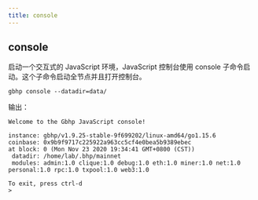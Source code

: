 ```yaml
---
title: console
---
```


## console

启动一个交互式的 JavaScript 环境，JavaScript 控制台使用 console 子命令启动。这个子命令启动全节点并且打开控制台。

```shell
gbhp console --datadir=data/
```

输出：

```
Welcome to the Gbhp JavaScript console!

instance: gbhp/v1.9.25-stable-9f699202/linux-amd64/go1.15.6
coinbase: 0x9b9f9717c225922a963cc5cf4e0bea5b9389ebec
at block: 0 (Mon Nov 23 2020 19:34:41 GMT+0800 (CST))
 datadir: /home/lab/.bhp/mainnet
 modules: admin:1.0 clique:1.0 debug:1.0 eth:1.0 miner:1.0 net:1.0 personal:1.0 rpc:1.0 txpool:1.0 web3:1.0

To exit, press ctrl-d
>

```
